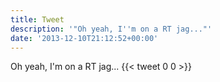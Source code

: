 ```yaml
---
title: Tweet
description: '"Oh yeah, I''m on a RT jag..."'
date: '2013-12-10T21:12:52+00:00'
---
```

Oh yeah, I'm on a RT jag...
      {{< tweet 0 0 >}}
    
